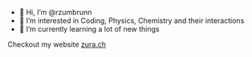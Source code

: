 - 👋 Hi, I’m @rzumbrunn
- 👀 I’m interested in Coding, Physics, Chemistry and their interactions
- 🌱 I’m currently learning a lot of new things


Checkout my website [zura.ch](zura.ch)


